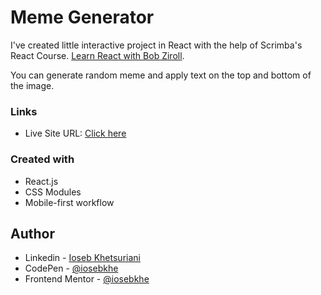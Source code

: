 # Meme Generator

I've created little interactive project in React with the help of Scrimba's React Course. [Learn React with Bob Ziroll](https://scrimba.com/learn/learnreact).

You can generate random meme and apply text on the top and bottom of the image.

### Links

- Live Site URL: [Click here](https://memegen-iosebkhe.netlify.app/)

### Created with

- React.js
- CSS Modules
- Mobile-first workflow

## Author

- Linkedin - [Ioseb Khetsuriani](https://www.linkedin.com/in/ioseb-khetsuriani-1831801b5/)
- CodePen - [@iosebkhe](https://codepen.io/iosebkhe)
- Frontend Mentor - [@iosebkhe](https://www.frontendmentor.io/profile/iosebkhe)
